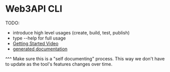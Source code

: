 # Web3API CLI
TODO:
  - introduce high level usages (create, build, test, publish)
  - type --help for full usage
  - [Getting Started Video](link)
  - [generated documentation](link)

^^^
Make sure this is a "self documenting" process. This way we don't have to update as the tool's features changes over time.